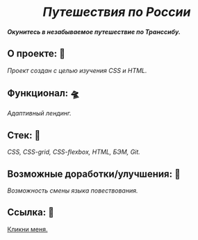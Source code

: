 <h1 align=center><i>Путешествия по России</i></h1>

#### _Окунитесь в незабываемое путешествие по Транссибу._

## О проекте: :thought_balloon:

_Проект создан с целью изучения CSS и HTML._

## Функционал: :flying_saucer:

_Адаптивный лендинг._

## Стек: :wrench:

_CSS, CSS-grid, CSS-flexbox, HTML, БЭМ, Git._

## Возможные доработки/улучшения: :construction:

_Возможность смены языка повествования._

## Ссылка: :eyes:

[Кликни меня.](https://guzzlerx.github.io/russian-travel/)
